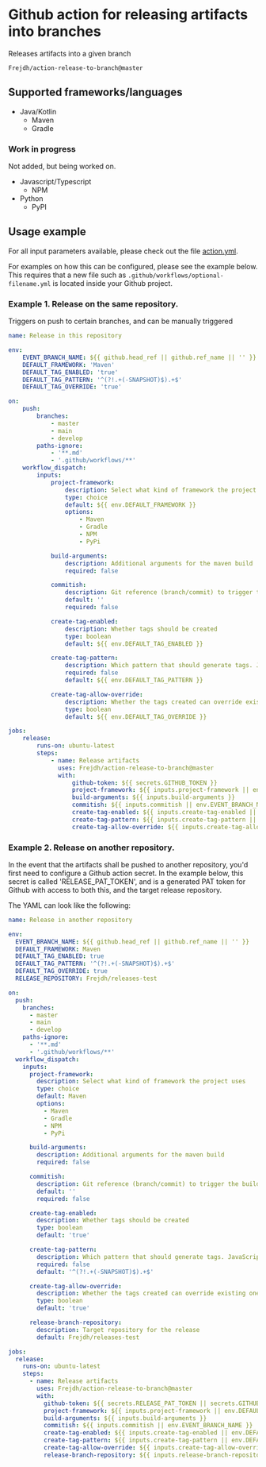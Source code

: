 # Github action for releasing artifacts into branches
Releases artifacts into a given branch

```
Frejdh/action-release-to-branch@master
```

## Supported frameworks/languages
* Java/Kotlin
    * Maven
    * Gradle

### Work in progress
Not added, but being worked on.
* Javascript/Typescript
    * NPM
* Python
    * PyPI

## Usage example
For all input parameters available, please check out the file [action.yml](action.yml).

For examples on how this can be configured, please see the example below.
This requires that a new file such as `.github/workflows/optional-filename.yml` is located inside your Github project.

### Example 1. Release on the same repository.
Triggers on push to certain branches, and can be manually triggered
```yaml
name: Release in this repository

env:
    EVENT_BRANCH_NAME: ${{ github.head_ref || github.ref_name || '' }}
    DEFAULT_FRAMEWORK: 'Maven'
    DEFAULT_TAG_ENABLED: 'true'
    DEFAULT_TAG_PATTERN: '^(?!.+(-SNAPSHOT)$).+$'
    DEFAULT_TAG_OVERRIDE: 'true'

on:
    push:
        branches:
            - master
            - main
            - develop
        paths-ignore:
            - '**.md'
            - '.github/workflows/**'
    workflow_dispatch:
        inputs:
            project-framework:
                description: Select what kind of framework the project uses
                type: choice
                default: ${{ env.DEFAULT_FRAMEWORK }}
                options:
                    - Maven
                    - Gradle
                    - NPM
                    - PyPi

            build-arguments:
                description: Additional arguments for the maven build
                required: false

            commitish:
                description: Git reference (branch/commit) to trigger the build on
                default: ''
                required: false

            create-tag-enabled:
                description: Whether tags should be created
                type: boolean
                default: ${{ env.DEFAULT_TAG_ENABLED }}

            create-tag-pattern:
                description: Which pattern that should generate tags. JavaScript regex syntax
                required: false
                default: ${{ env.DEFAULT_TAG_PATTERN }}

            create-tag-allow-override:
                description: Whether the tags created can override existing ones
                type: boolean
                default: ${{ env.DEFAULT_TAG_OVERRIDE }}

jobs:
    release:
        runs-on: ubuntu-latest
        steps:
            - name: Release artifacts
              uses: Frejdh/action-release-to-branch@master
              with:
                  github-token: ${{ secrets.GITHUB_TOKEN }}
                  project-framework: ${{ inputs.project-framework || env.DEFAULT_FRAMEWORK }}
                  build-arguments: ${{ inputs.build-arguments }}
                  commitish: ${{ inputs.commitish || env.EVENT_BRANCH_NAME }}
                  create-tag-enabled: ${{ inputs.create-tag-enabled || env.DEFAULT_TAG_ENABLED }}
                  create-tag-pattern: ${{ inputs.create-tag-pattern || env.DEFAULT_TAG_PATTERN }}
                  create-tag-allow-override: ${{ inputs.create-tag-allow-override || env.DEFAULT_TAG_OVERRIDE }}

```

### Example 2. Release on another repository.
In the event that the artifacts shall be pushed to another repository, you'd first need to configure a Github action secret.
In the example below, this secret is called 'RELEASE_PAT_TOKEN', and is a generated PAT token for Github with access to both this, and the target release repository.

The YAML can look like the following:
```yaml
name: Release in another repository

env:
  EVENT_BRANCH_NAME: ${{ github.head_ref || github.ref_name || '' }}
  DEFAULT_FRAMEWORK: Maven
  DEFAULT_TAG_ENABLED: true
  DEFAULT_TAG_PATTERN: '^(?!.+(-SNAPSHOT)$).+$'
  DEFAULT_TAG_OVERRIDE: true
  RELEASE_REPOSITORY: Frejdh/releases-test

on:
  push:
    branches:
      - master
      - main
      - develop
    paths-ignore:
      - '**.md'
      - '.github/workflows/**'
  workflow_dispatch:
    inputs:
      project-framework:
        description: Select what kind of framework the project uses
        type: choice
        default: Maven
        options:
          - Maven
          - Gradle
          - NPM
          - PyPi

      build-arguments:
        description: Additional arguments for the maven build
        required: false

      commitish:
        description: Git reference (branch/commit) to trigger the build on
        default: ''
        required: false

      create-tag-enabled:
        description: Whether tags should be created
        type: boolean
        default: 'true'

      create-tag-pattern:
        description: Which pattern that should generate tags. JavaScript regex syntax
        required: false
        default: '^(?!.+(-SNAPSHOT)$).+$'

      create-tag-allow-override:
        description: Whether the tags created can override existing ones
        type: boolean
        default: 'true'

      release-branch-repository:
        description: Target repository for the release
        default: Frejdh/releases-test

jobs:
  release:
    runs-on: ubuntu-latest
    steps:
      - name: Release artifacts
        uses: Frejdh/action-release-to-branch@master
        with:
          github-token: ${{ secrets.RELEASE_PAT_TOKEN || secrets.GITHUB_TOKEN }}
          project-framework: ${{ inputs.project-framework || env.DEFAULT_FRAMEWORK }}
          build-arguments: ${{ inputs.build-arguments }}
          commitish: ${{ inputs.commitish || env.EVENT_BRANCH_NAME }}
          create-tag-enabled: ${{ inputs.create-tag-enabled || env.DEFAULT_TAG_ENABLED }}
          create-tag-pattern: ${{ inputs.create-tag-pattern || env.DEFAULT_TAG_PATTERN }}
          create-tag-allow-override: ${{ inputs.create-tag-allow-override || env.DEFAULT_TAG_OVERRIDE }}
          release-branch-repository: ${{ inputs.release-branch-repository || env.RELEASE_REPOSITORY }}

```
